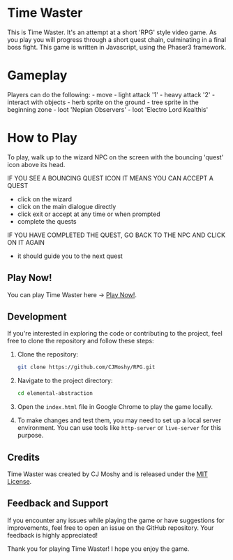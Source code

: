 # Time Waster

This is Time Waster. It's an attempt at a short 'RPG' style video game. As you play you will progress through a short quest chain, culminating in a final boss fight. This game is written in Javascript, using the Phaser3 framework.

# Gameplay

Players can do the following:
    - move
    - light attack '1'
    - heavy attack '2'
    - interact with objects
      - herb sprite on the ground
      - tree sprite in the beginning zone
      - loot 'Nepian Observers'
      - loot 'Electro Lord Kealthis'

# How to Play

To play, walk up to the wizard NPC on the screen with the bouncing 'quest' icon above its head.

IF YOU SEE A BOUNCING QUEST ICON IT MEANS YOU CAN ACCEPT A QUEST
  - click on the wizard
  - click on the main dialogue directly
  - click exit or accept at any time or when prompted
  - complete the quests
  
IF YOU HAVE COMPLETED THE QUEST, GO BACK TO THE NPC AND CLICK ON IT AGAIN
  - it should guide you to the next quest

## Play Now!

You can play Time Waster here -> [Play Now!](https://cjmoshy.github.io/Time-Waster/).

## Development

If you're interested in exploring the code or contributing to the project, feel free to clone the repository and follow these steps:

1. Clone the repository:

   ```bash
   git clone https://github.com/CJMoshy/RPG.git
   ```

2. Navigate to the project directory:

   ```bash
   cd elemental-abstraction
   ```

3. Open the `index.html` file in Google Chrome to play the game locally.

4. To make changes and test them, you may need to set up a local server environment. You can use tools like `http-server` or `live-server` for this purpose.

## Credits

Time Waster was created by CJ Moshy and is released under the [MIT License](https://github.com/CJMoshy/Elemental-Abstraction/blob/main/LISCENSE.md).

## Feedback and Support

If you encounter any issues while playing the game or have suggestions for improvements, feel free to open an issue on the GitHub repository. Your feedback is highly appreciated!

Thank you for playing Time Waster! I hope you enjoy the game.

